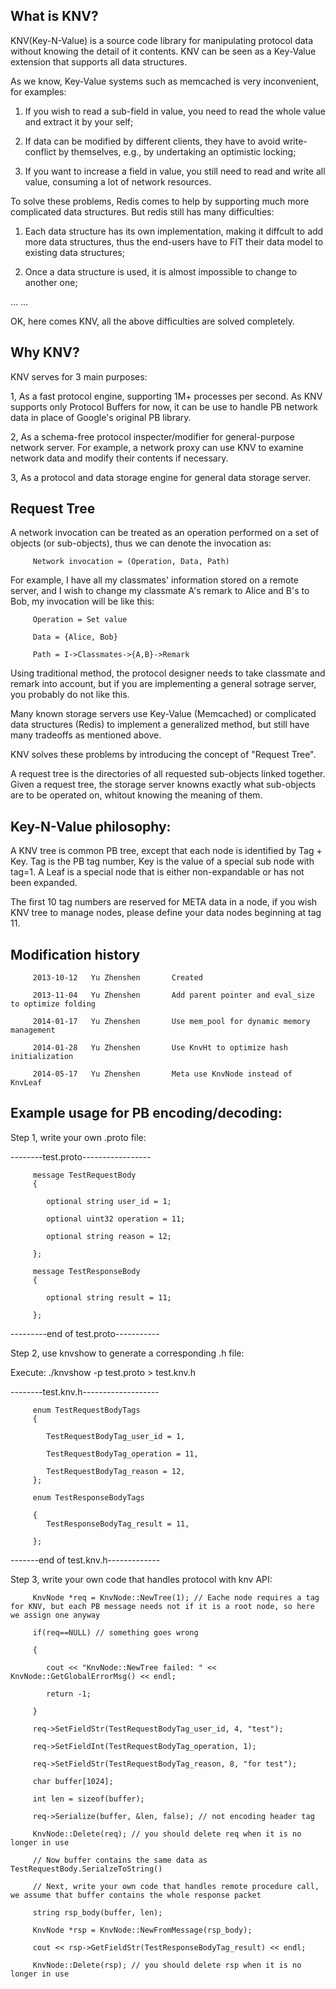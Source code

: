  What is KNV?
------------------------------------------
 KNV(Key-N-Value) is a source code library for manipulating protocol data without knowing the detail of it contents. KNV can be seen as a Key-Value extension that supports all data structures.
 
 As we know, Key-Value systems such as memcached is very inconvenient, for examples:
 
  1) If you wish to read a sub-field in value, you need to read the whole value and extract it by your self;

  2) If data can be modified by different clients, they have to avoid write-conflict by themselves, e.g., by undertaking an optimistic locking;

  3) If you want to increase a field in value, you still need to read and write all value, consuming a lot of network resources.

 To solve these problems, Redis comes to help by supporting much more complicated data structures. But redis still has many difficulties:
 
  1) Each data structure has its own implementation, making it diffcult to add more data structures, thus the end-users have to FIT their data model to existing data structures;

  2) Once a data structure is used, it is almost impossible to change to another one;

  ... ...

 OK, here comes KNV, all the above difficulties are solved completely.
 
 
  Why KNV?
------------------------------------------
 KNV serves for 3 main purposes:
 
   1, As a fast protocol engine, supporting 1M+ processes per second. As KNV supports only Protocol Buffers for now, it can be use to handle PB network data in place of Google's original PB library.

   2, As a schema-free protocol inspecter/modifier for general-purpose network server. For example, a network proxy can use KNV to examine network data and modify their contents if necessary.

   3, As a protocol and data storage engine for general data storage server.


 Request Tree
------------------------------------------
 A network invocation can be treated as an operation performed on a set of objects (or sub-objects), thus we can denote the invocation as:
 
         Network invocation = (Operation, Data, Path)

 For example, I have all my classmates' information stored on a remote server, and I wish to change my classmate A's remark to Alice and B's to Bob, my invocation will be like this:
          
         Operation = Set value
         
         Data = {Alice, Bob}
         
         Path = I->Classmates->{A,B}->Remark
         
 Using traditional method, the protocol designer needs to take classmate and remark into account, but if you are implementing a general sotrage server, you probably do not like this.
 
 Many known storage servers use Key-Value (Memcached) or complicated data structures (Redis) to implement a generalized method, but still have many tradeoffs as mentioned above.
 
 KNV solves these problems by introducing the concept of "Request Tree".
 
 A request tree is the directories of all requested sub-objects linked together. Given a request tree, the storage server knowns exactly what sub-objects are to be operated on, whitout knowing the meaning of them.


 Key-N-Value philosophy:
------------------------------------------
  A KNV tree is common PB tree, except that each node is identified by Tag + Key.
  Tag is the PB tag number, Key is the value of a special sub node with tag=1.
  A Leaf is a special node that is either non-expandable or has not been expanded.

  The first 10 tag numbers are reserved for META data in a node,
  if you wish KNV tree to manage nodes, please define your data nodes beginning at tag 11.


Modification history
------------------------------------------
         2013-10-12   Yu Zhenshen       Created
         
         2013-11-04   Yu Zhenshen       Add parent pointer and eval_size to optimize folding
         
         2014-01-17   Yu Zhenshen       Use mem_pool for dynamic memory management
         
         2014-01-28   Yu Zhenshen       Use KnvHt to optimize hash initialization
         
         2014-05-17   Yu Zhenshen       Meta use KnvNode instead of KnvLeaf


Example usage for PB encoding/decoding:
------------------------------------------

Step 1, write your own .proto file:

--------test.proto-----------------

         message TestRequestBody
         {
         
         	optional string user_id = 1;
         	
         	optional uint32 operation = 11;
         	
         	optional string reason = 12;
         	
         };
         
         message TestResponseBody
         {
         
         	optional string result = 11;
         	
         };
         
---------end of test.proto-----------

Step 2, use knvshow to generate a corresponding .h file:

Execute:
         ./knvshow -p test.proto > test.knv.h

--------test.knv.h-------------------
         
         enum TestRequestBodyTags
         {
         
         	TestRequestBodyTag_user_id = 1,
         	
         	TestRequestBodyTag_operation = 11,
         	
         	TestRequestBodyTag_reason = 12,
         };
          
         enum TestResponseBodyTags
         
         {
         	TestResponseBodyTag_result = 11,
         	
         };
         
-------end of test.knv.h-------------


Step 3, write your own code that handles protocol with knv API:

         KnvNode *req = KnvNode::NewTree(1); // Eache node requires a tag for KNV, but each PB message needs not if it is a root node, so here we assign one anyway
         
         if(req==NULL) // something goes wrong
         
         {
         
         	cout << "KnvNode::NewTree failed: " << KnvNode::GetGlobalErrorMsg() << endl;
         	
         	return -1;
         	
         }
         
         req->SetFieldStr(TestRequestBodyTag_user_id, 4, "test");
         
         req->SetFieldInt(TestRequestBodyTag_operation, 1);
         
         req->SetFieldStr(TestRequestBodyTag_reason, 8, "for test");
         
         char buffer[1024];
         
         int len = sizeof(buffer);
         
         req->Serialize(buffer, &len, false); // not encoding header tag
         
         KnvNode::Delete(req); // you should delete req when it is no longer in use
         
         // Now buffer contains the same data as TestRequestBody.SerialzeToString()
         
         // Next, write your own code that handles remote procedure call, we assume that buffer contains the whole response packet
         
         string rsp_body(buffer, len);
         
         KnvNode *rsp = KnvNode::NewFromMessage(rsp_body);
         
         cout << rsp->GetFieldStr(TestResponseBodyTag_result) << endl;
         
         KnvNode::Delete(rsp); // you should delete rsp when it is no longer in use
